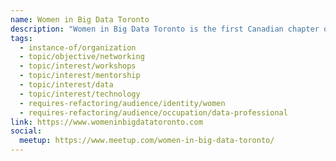 ```yaml
---
name: Women in Big Data Toronto
description: "Women in Big Data Toronto is the first Canadian chapter of the Global Women in Big Data Initiative with over 50 chapters in 6 continents. Our goal is to build an inclusive community that promotes opportunities to members who want to build a meaningful career in technology related fields. We focus on building authentic connections through curated workshops, mentorship, and networking events."
tags:
  - instance-of/organization
  - topic/objective/networking
  - topic/interest/workshops
  - topic/interest/mentorship
  - topic/interest/data
  - topic/interest/technology
  - requires-refactoring/audience/identity/women
  - requires-refactoring/audience/occupation/data-professional
link: https://www.womeninbigdatatoronto.com
social:
  meetup: https://www.meetup.com/women-in-big-data-toronto/
---
```

